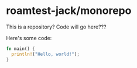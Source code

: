 # roamtest-jack/monorepo

This is a repository? Code will go here???

Here's some code:

```rust
fn main() {
  println!("Hello, world!");
}
```
